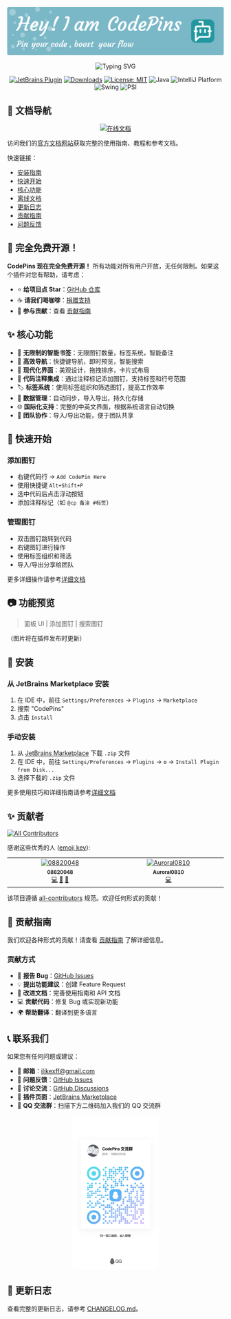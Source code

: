 ![Header](./src/main/resources/META-INF/github-header-image.png)

<div align="center">

<p align="center">
   <img src="https://readme-typing-svg.herokuapp.com?font=Fira+Code&weight=600&size=24&pause=1000&color=4A7FD1&center=true&vCenter=true&random=false&width=600&height=27&lines=Pin+your+code%2C+boost+your+flow;Bookmark+smarter%2C+code+faster;Never+lose+your+place+in+code;%E7%8E%B0%E4%BB%A3%E5%8C%96%E7%9A%84%E4%BB%A3%E7%A0%81%E4%B9%A6%E7%AD%BE%E8%A7%A3%E5%86%B3%E6%96%B9%E6%A1%88;%E8%AE%A9%E6%82%A8%E7%9A%84%E5%BC%80%E5%8F%91%E5%B7%A5%E4%BD%9C%E6%B5%81%E6%9B%B4%E9%AB%98%E6%95%88" alt="Typing SVG">
</p>



[![JetBrains Plugin](https://img.shields.io/jetbrains/plugin/v/27300-codepins--code-bookmarks.svg)](https://plugins.jetbrains.com/plugin/27300-codepins--code-bookmarks)
[![Downloads](https://img.shields.io/jetbrains/plugin/d/27300-codepins--code-bookmarks.svg)](https://plugins.jetbrains.com/plugin/27300-codepins--code-bookmarks)
[![License: MIT](https://img.shields.io/badge/License-MIT-yellow.svg)](https://opensource.org/licenses/MIT)
![Java](https://img.shields.io/badge/Java-17%2B-orange)
![IntelliJ Platform](https://img.shields.io/badge/IntelliJ-Platform_SDK-blue)
![Swing](https://img.shields.io/badge/UI-Swing-brightgreen)
![PSI](https://img.shields.io/badge/Code_Analysis-PSI-purple)

</div>

## 📑 文档导航

<div align="center">

[![在线文档](https://img.shields.io/badge/官方文档-docs.codepins.cn-blue?style=for-the-badge)](https://docs.codepins.cn/)

</div>

访问我们的[官方文档网站](https://docs.codepins.cn/)获取完整的使用指南、教程和参考文档。

快速链接：

- [安装指南](#安装)
- [快速开始](#快速开始)
- [核心功能](#核心功能)
- [离线文档](DOCUMENTATION.md)
- [更新日志](CHANGELOG.md)
- [贡献指南](CONTRIBUTING.md)
- [问题反馈](https://docs.codepins.cn/bug-report)

## 🎉 完全免费开源！

**CodePins 现在完全免费开源！** 所有功能对所有用户开放，无任何限制。如果这个插件对您有帮助，请考虑：

- ⭐ **给项目点 Star**：[GitHub 仓库](https://github.com/08820048/codepins)
- ☕ **请我们喝咖啡**：[捐赠支持](https://docs.codepins.cn/donate)
- 🤝 **参与贡献**：查看 [贡献指南](CONTRIBUTING.md)

## ✨ 核心功能

- 🔖 **无限制的智能书签**：无限图钉数量，标签系统，智能备注
- 🎯 **高效导航**：快捷键导航，即时预览，智能搜索
- 🎨 **现代化界面**：美观设计，拖拽排序，卡片式布局
- 📝 **代码注释集成**：通过注释标记添加图钉，支持标签和行号范围
- 🏷️ **标签系统**：使用标签组织和筛选图钉，提高工作效率
- 🔄 **数据管理**：自动同步，导入导出，持久化存储
- 🌐 **国际化支持**：完整的中英文界面，根据系统语言自动切换
- 🤝 **团队协作**：导入/导出功能，便于团队共享

## 🚀 快速开始

### 添加图钉
- 右键代码行 → `Add CodePin Here`
- 使用快捷键 `Alt+Shift+P`
- 选中代码后点击浮动按钮
- 添加注释标记（如 `@cp 备注 #标签`）

### 管理图钉
- 双击图钉跳转到代码
- 右键图钉进行操作
- 使用标签组织和筛选
- 导入/导出分享给团队

更多详细操作请参考[详细文档](DOCUMENTATION.md)

## 📷 功能预览

> 面板 UI | 添加图钉 | 搜索图钉

（图片将在插件发布时更新）

## 📍 安装

### 从 JetBrains Marketplace 安装
1. 在 IDE 中，前往 `Settings/Preferences` → `Plugins` → `Marketplace`
2. 搜索 "CodePins"
3. 点击 `Install`

### 手动安装
1. 从 [JetBrains Marketplace](https://plugins.jetbrains.com/plugin/27300-codepins--code-bookmarks) 下载 `.zip` 文件
2. 在 IDE 中，前往 `Settings/Preferences` → `Plugins` → `⚙️` → `Install Plugin from Disk...`
3. 选择下载的 `.zip` 文件

更多使用技巧和详细指南请参考[详细文档](DOCUMENTATION.md)

## ✨ 贡献者

<!-- ALL-CONTRIBUTORS-BADGE:START - Do not remove or modify this section -->
[![All Contributors](https://img.shields.io/badge/all_contributors-2-orange.svg?style=flat-square)](#contributors-)
<!-- ALL-CONTRIBUTORS-BADGE:END -->

感谢这些优秀的人 ([emoji key](https://allcontributors.org/docs/en/emoji-key)):

<!-- ALL-CONTRIBUTORS-LIST:START - Do not remove or modify this section -->
<!-- prettier-ignore-start -->
<!-- markdownlint-disable -->
<table>
  <tbody>
    <tr>
      <td align="center" valign="top" width="14.28%"><a href="https://github.com/08820048"><img src="https://avatars.githubusercontent.com/u/08820048" width="100px;" alt="08820048"/><br /><sub><b>08820048</b></sub></a><br /><a href="#code-08820048" title="Code">💻</a> <a href="#doc-08820048" title="Documentation">📖</a> <a href="#maintenance-08820048" title="Maintenance">🚧</a></td>
      <td align="center" valign="top" width="14.28%"><a href="https://github.com/Auroral0810"><img src="https://avatars.githubusercontent.com/u/140379943?s=400&u=ea4e758ddc17a3df7a6b29bc4dc435ba1a35e999&v=4" width="100px;" alt="Auroral0810"/><br /><sub><b>Auroral0810</b></sub></a><br /><a href="#code-Auroral0810" title="Code">💻</a></td>
    </tr>
  </tbody>
</table>

<!-- markdownlint-restore -->
<!-- prettier-ignore-end -->

<!-- ALL-CONTRIBUTORS-LIST:END -->

该项目遵循 [all-contributors](https://github.com/all-contributors/all-contributors) 规范。欢迎任何形式的贡献！

## 🤝 贡献指南

我们欢迎各种形式的贡献！请查看 [贡献指南](CONTRIBUTING.md) 了解详细信息。

### 贡献方式
- 🐛 **报告 Bug**：[GitHub Issues](https://github.com/08820048/codepins/issues)
- 💡 **提出功能建议**：创建 Feature Request
- 📝 **改进文档**：完善使用指南和 API 文档
- 💻 **贡献代码**：修复 Bug 或实现新功能
- 🌍 **帮助翻译**：翻译到更多语言

## 📞 联系我们

如果您有任何问题或建议：

- 📧 **邮箱**：ilikexff@gmail.com
- 🐛 **问题反馈**：[GitHub Issues](https://github.com/08820048/codepins/issues)
- 💬 **讨论交流**：[GitHub Discussions](https://github.com/08820048/codepins/discussions)
- 🏪 **插件页面**：[JetBrains Marketplace](https://plugins.jetbrains.com/plugin/27300-codepins--code-bookmarks)
- 👥 **QQ 交流群**：扫描下方二维码加入我们的 QQ 交流群

<div align="center">
<img src="./src/main/resources/icons/qq.jpg" width="200" alt="CodePins QQ 交流群">
</div>

## 📝 更新日志

查看完整的更新日志，请参考 [CHANGELOG.md](CHANGELOG.md)。
